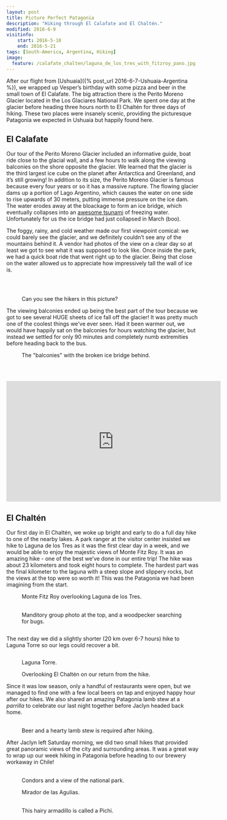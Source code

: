 ```yaml
---
layout: post
title: Picture Perfect Patagonia
description: "Hiking through El Calafate and El Chaltén."
modified: 2016-6-9
visitinfo:
    start: 2016-5-18
    end: 2016-5-21
tags: [South-America, Argentina, Hiking]
image:
  feature: /calafate_chalten/laguna_de_los_tres_with_fitzroy_pano.jpg
---
```


After our flight from [Ushuaia]({% post_url 2016-6-7-Ushuaia-Argentina %}), we wrapped up Vesper’s birthday with some pizza and beer in the small town of El Calafate. The big attraction there is the Perito Moreno Glacier located in the Los Glaciares National Park. We spent one day at the glacier before heading three hours north to El Chaltén for three days of hiking. These two places were insanely scenic, providing the picturesque Patagonia we expected in Ushuaia but happily found here.

## El Calafate

Our tour of the Perito Moreno Glacier included an informative guide, boat ride close to the glacial wall, and a few hours to walk along the viewing balconies on the shore opposite the glacier. We learned that the glacier is the third largest ice cube on the planet after Antarctica and Greenland, and it’s still growing! In addition to its size, the Perito Moreno Glacier is famous because every four years or so it has a massive rupture. The flowing glacier dams up a portion of Lago Argentino, which causes the water on one side to rise upwards of 30 meters, putting immense pressure on the ice dam. The water erodes away at the bloackage to form an ice bridge, which eventually collapses into an [awesome tsunami](http://www.dailymail.co.uk/news/article-3486637/Perito-Moreno-glacier-s-ice-bridge-collapses-Argentina.html) of freezing water. Unfortunately for us the ice bridge had just collapsed in March (boo).

The foggy, rainy, and cold weather made our first viewpoint comical: we could barely see the glacier, and we definitely couldn’t see any of the mountains behind it. A vendor had photos of the view on a clear day so at least we got to see what it was supposed to look like. Once inside the park, we had a quick boat ride that went right up to the glacier. Being that close on the water allowed us to appreciate how impressively tall the wall of ice is.

<figure>
    <a href="/images/calafate_chalten/glacier_from_boat_pano.jpg"><img src="/images/calafate_chalten/glacier_from_boat_pano.jpg" alt=""></a>
</figure>

<figure class="half">
    <a href="/images/calafate_chalten/jagged_edge.jpg"><img src="/images/calafate_chalten/jagged_edge.jpg" alt=""></a>
    <a href="/images/calafate_chalten/boat_selfi.jpg"><img src="/images/calafate_chalten/boat_selfi.jpg" alt=""></a>
</figure>

<figure>
    <a href="/images/calafate_chalten/ice_trekkers.jpg"><img src="/images/calafate_chalten/ice_trekkers.jpg" alt=""></a>
    <figcaption>Can you see the hikers in this picture?</figcaption>
</figure>

The viewing balconies ended up being the best part of the tour because we got to see several HUGE sheets of ice fall off the glacier! It was pretty much one of the coolest things we’ve ever seen. Had it been warmer out, we would have happily sat on the balconies for hours watching the glacier, but instead we settled for only 90 minutes and completely numb extremities before heading back to the bus.

<figure>
    <a href="/images/calafate_chalten/glacier_with_balconies.jpg"><img src="/images/calafate_chalten/glacier_with_balconies.jpg" alt=""></a>
    <figcaption>The "balconies" with the broken ice bridge behind.</figcaption>
</figure>

<figure>
    <a href="/images/calafate_chalten/glacier_from_balconies_pano.jpg"><img src="/images/calafate_chalten/glacier_from_balconies_pano.jpg" alt=""></a>
</figure>

<figure class="half">
    <a href="/images/calafate_chalten/glacier_wall_from_balconies.jpg"><img src="/images/calafate_chalten/glacier_wall_from_balconies.jpg" alt=""></a>
    <a href="/images/calafate_chalten/laura_on_balconies.jpg"><img src="/images/calafate_chalten/laura_on_balconies.jpg" alt=""></a>
</figure>

<iframe width="560" height="315" src="https://www.youtube.com/embed/fGvEIHbps-c" frameborder="0" allowfullscreen></iframe>

## El Chaltén

Our first day in El Chaltén, we woke up bright and early to do a full day hike to one of the nearby lakes. A park ranger at the visitor center insisted we hike to Laguna de los Tres as it was the first clear day in a week, and we would be able to enjoy the majestic views of Monte Fitz Roy. It was an amazing hike - one of the best we’ve done in our entire trip! The hike was about 23 kilometers and took eight hours to complete. The hardest part was the final kilometer to the laguna with a steep slope and slippery rocks, but the views at the top were so worth it! This was the Patagonia we had been imagining from the start. 

<figure>
    <a href="/images/calafate_chalten/laguna_de_los_tres_pano.jpg"><img src="/images/calafate_chalten/laguna_de_los_tres_pano.jpg" alt=""></a>
    <figcaption>Monte Fitz Roy overlooking Laguna de los Tres.</figcaption>
</figure>

<figure class="half">
    <a href="/images/calafate_chalten/laguna_de_los_tres_selfie.jpg"><img src="/images/calafate_chalten/laguna_de_los_tres_selfie.jpg" alt=""></a>
    <a href="/images/calafate_chalten/woodpecker.jpg"><img src="/images/calafate_chalten/woodpecker.jpg" alt=""></a>
    <figcaption>Manditory group photo at the top, and a woodpecker searching for bugs.</figcaption>
</figure>

<figure>
    <a href="/images/calafate_chalten/sunset.jpg"><img src="/images/calafate_chalten/sunset.jpg" alt=""></a>
</figure>

The next day we did a slightly shorter (20 km over 6-7 hours) hike to Laguna Torre so our legs could recover a bit.

<figure>
    <a href="/images/calafate_chalten/hike_to_laguna_torre.jpg"><img src="/images/calafate_chalten/hike_to_laguna_torre.jpg" alt=""></a>
</figure>

<figure>
    <a href="/images/calafate_chalten/laguna_torre_pano.jpg"><img src="/images/calafate_chalten/laguna_torre_pano.jpg" alt=""></a>
    <figcaption>Laguna Torre.</figcaption>
</figure>

<figure>
    <a href="/images/calafate_chalten/overlooking_el_chalten_pano.jpg"><img src="/images/calafate_chalten/overlooking_el_chalten_pano.jpg" alt=""></a>
    <figcaption>Overlooking El Chaltén on our return from the hike.</figcaption>
</figure>

Since it was low season, only a handful of restaurants were open, but we managed to find one with a few local beers on tap and enjoyed happy hour after our hikes. We also shared an amazing Patagonia lamb stew at a *parrilla* to celebrate our last night together before Jaclyn headed back home.

<figure class="half">
    <a href="/images/calafate_chalten/happy_hour.jpg"><img src="/images/calafate_chalten/happy_hour.jpg" alt=""></a>
    <a href="/images/calafate_chalten/lamb_stew.jpg"><img src="/images/calafate_chalten/lamb_stew.jpg" alt=""></a>
    <figcaption>Beer and a hearty lamb stew is required after hiking.</figcaption>
</figure>

After Jaclyn left Saturday morning, we did two small hikes that provided great panoramic views of the city and surrounding areas. It was a great way to wrap up our week hiking in Patagonia before heading to our brewery workaway in Chile!

<figure class="half">
    <a href="/images/calafate_chalten/condors.jpg"><img src="/images/calafate_chalten/condors.jpg" alt=""></a>
    <a href="/images/calafate_chalten/mountains.jpg"><img src="/images/calafate_chalten/mountains.jpg" alt=""></a>
    <figcaption>Condors and a view of the national park.</figcaption>
</figure>

<figure>
    <a href="/images/calafate_chalten/mirador_de_las_agulias_pano.jpg"><img src="/images/calafate_chalten/mirador_de_las_agulias_pano.jpg" alt=""></a>
    <figcaption>Mirador de las Agulias.</figcaption>
</figure>

<figure class="half">
    <a href="/images/calafate_chalten/pichi.jpg"><img src="/images/calafate_chalten/pichi.jpg" alt=""></a>
    <a href="/images/calafate_chalten/fisheye.jpg"><img src="/images/calafate_chalten/fisheye.jpg" alt=""></a>
    <figcaption>This hairy armadillo is called a Pichi.</figcaption>
</figure>
